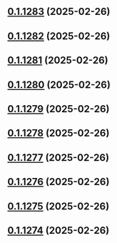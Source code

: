 ## [0.1.1283](https://github.com/binary-braids/terraform-oracle/compare/v0.1.1282...v0.1.1283) (2025-02-26)



## [0.1.1282](https://github.com/binary-braids/terraform-oracle/compare/v0.1.1281...v0.1.1282) (2025-02-26)



## [0.1.1281](https://github.com/binary-braids/terraform-oracle/compare/v0.1.1280...v0.1.1281) (2025-02-26)



## [0.1.1280](https://github.com/binary-braids/terraform-oracle/compare/v0.1.1279...v0.1.1280) (2025-02-26)



## [0.1.1279](https://github.com/binary-braids/terraform-oracle/compare/v0.1.1278...v0.1.1279) (2025-02-26)



## [0.1.1278](https://github.com/binary-braids/terraform-oracle/compare/v0.1.1277...v0.1.1278) (2025-02-26)



## [0.1.1277](https://github.com/binary-braids/terraform-oracle/compare/v0.1.1276...v0.1.1277) (2025-02-26)



## [0.1.1276](https://github.com/binary-braids/terraform-oracle/compare/v0.1.1275...v0.1.1276) (2025-02-26)



## [0.1.1275](https://github.com/binary-braids/terraform-oracle/compare/v0.1.1274...v0.1.1275) (2025-02-26)



## [0.1.1274](https://github.com/binary-braids/terraform-oracle/compare/v0.1.1273...v0.1.1274) (2025-02-26)



